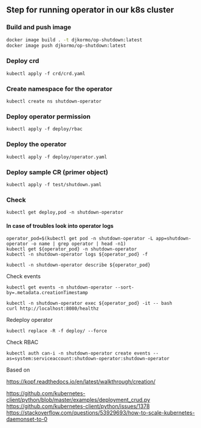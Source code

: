 

## Step for running operator in our k8s cluster

### Build and push image 

```bash
docker image build . -t djkormo/op-shutdown:latest 
docker image push djkormo/op-shutdown:latest
```

### Deploy crd

```console 
kubectl apply -f crd/crd.yaml 
```

### Create namespace for the operator

```console 
kubectl create ns shutdown-operator
```


### Deploy operator permission

```console 
kubectl apply -f deploy/rbac 
```

### Deploy the operator

```console 
kubectl apply -f deploy/operator.yaml 
```

### Deploy sample CR (primer object)

```console 
kubectl apply -f test/shutdown.yaml 
```

### Check 

``` 
kubectl get deploy,pod -n shutdown-operator 
```

#### In case of troubles look into operator logs

```
operator_pod=$(kubectl get pod -n shutdown-operator -L app=shutdown-operator -o name | grep operator | head -n1)
kubectl get ${operator_pod} -n shutdown-operator
kubectl -n shutdown-operator logs ${operator_pod} -f 
```

```
kubectl -n shutdown-operator describe ${operator_pod}
```



Check events

```
kubectl get events -n shutdown-operator --sort-by=.metadata.creationTimestamp
```

```
kubectl -n shutdown-operator exec ${operator_pod} -it -- bash
curl http://localhost:8080/healthz

```


Redeploy operator
```
kubectl replace -R -f deploy/ --force
```

Check RBAC

```
kubectl auth can-i -n shutdown-operator create events --as=system:serviceaccount:shutdown-operator:shutdown-operator
```


Based on 

https://kopf.readthedocs.io/en/latest/walkthrough/creation/

https://github.com/kubernetes-client/python/blob/master/examples/deployment_crud.py
https://github.com/kubernetes-client/python/issues/1378
https://stackoverflow.com/questions/53929693/how-to-scale-kubernetes-daemonset-to-0





